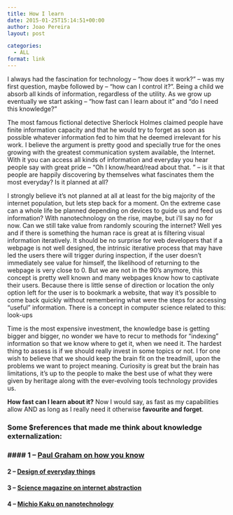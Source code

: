 ```yaml
---
title: How I learn
date: 2015-01-25T15:14:51+00:00
author: Joao Pereira
layout: post

categories:
  - ALL
format: link
---
```

I always had the fascination for technology &#8211; “how does it work?” &#8211; was my first question, maybe followed by &#8211; “how can I control it?”. Being a child we absorb all kinds of information, regardless of the utility. As we grow up eventually we start asking &#8211; &#8220;how fast can I learn about it&#8221; and &#8220;do I need this knowledge?&#8221;

The most famous fictional detective Sherlock Holmes claimed people have finite information capacity and that he would try to forget as soon as possible whatever information fed to him that he deemed irrelevant for his work. I believe the argument is pretty good and specially true for the ones growing with the greatest communication system available, the Internet. With it you can access all kinds of information and everyday you hear people say with great pride &#8211; “Oh I know/heard/read about that. ” &#8211; is it that people are happily discovering by themselves what fascinates them the most everyday? Is it planned at all? 

I strongly believe it’s not planned at all at least for the big majority of the internet population, but lets step back for a moment. On the extreme case can a whole life be planned depending on devices to guide us and feed us information? With nanotechnology on the rise, maybe, but i’ll say no for now. Can we still take value from randomly scouring the internet? Well yes and if there is something the human race is great at is filtering visual information iteratively. It should be no surprise for web developers that if a webpage is not well designed, the intrinsic iterative process that may have led the users there will trigger during inspection, if the user doesn’t immediately see value for himself, the likelihood of returning to the webpage is very close to 0. But we are not in the 90’s anymore, this concept is pretty well known and many webpages know how to captivate their users. Because there is little sense of direction or location the only option left for the user is to bookmark a website, that way it’s possible to come back quickly without remembering what were the steps for accessing “useful” information. There is a concept in computer science related to this: look-ups

Time is the most expensive investment, the knowledge base is getting bigger and bigger, no wonder we have to recur to methods for &#8220;indexing&#8221; information so that we know where to get it, when we need it. The hardest thing to assess is if we should really invest in some topics or not. I for one wish to believe that we should keep the brain fit on the treadmill, upon the problems we want to project meaning. Curiosity is great but the brain has limitations, it&#8217;s up to the people to make the best use of what they were given by heritage along with the ever-evolving tools technology provides us. 

**How fast can I learn about it?** Now I would say, as fast as my capabilities allow AND as long as I really need it otherwise **favourite and forget**.

### Some $references that made me think about knowledge externalization:</p> 

### #### 1 &#8211; [Paul Graham on how you know](http://paulgraham.com/know.html)

#### 2 &#8211; [Design of everyday things](http://www.amazon.com/Design-Everyday-Things-Donald-Norman/dp/0465067107)

#### 3 &#8211; [Science magazine on internet abstraction](http://www.sciencemag.org/content/333/6040/277.short)

#### 4 &#8211; [Michio Kaku on nanotechnology](https://www.youtube.com/watch?v=RzgVWpa4fzU)